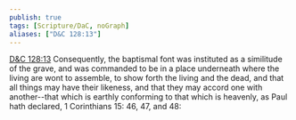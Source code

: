 ```yaml
---
publish: true
tags: [Scripture/DaC, noGraph]
aliases: ["D&C 128:13"]
---
```

[D&C 128:13](https://churchofjesuschrist.org/study/scriptures/dc-testament/dc/128?lang=eng&id=p13#p13) Consequently, the baptismal font was instituted as a similitude of the grave, and was commanded to be in a place underneath where the living are wont to assemble, to show forth the living and the dead, and that all things may have their likeness, and that they may accord one with another--that which is earthly conforming to that which is heavenly, as Paul hath declared, 1 Corinthians 15: 46, 47, and 48:

